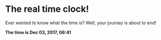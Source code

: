 # The real time clock!

Ever wanted to know what the time is? Well, your journey is about to end!

**The time is Dec 03, 2017, 06:41**